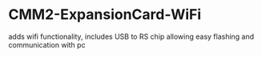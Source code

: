 # CMM2-ExpansionCard-WiFi
 adds wifi functionality, includes USB to RS chip allowing easy flashing and communication with pc
